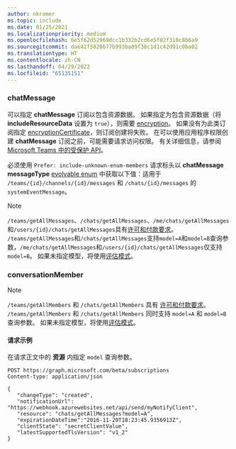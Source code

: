 ```yaml
---
author: nkramer
ms.topic: include
ms.date: 01/25/2021
ms.localizationpriority: medium
ms.openlocfilehash: 6e5f62d52969dcc1b332b2cd6e5f02f318c8b6a9
ms.sourcegitcommit: dae41f5828677b993ba89f38c1d1c42d91c0ba02
ms.translationtype: HT
ms.contentlocale: zh-CN
ms.lasthandoff: 04/29/2022
ms.locfileid: "65135151"
---
```

<!-- markdownlint-disable MD041-->

### <a name="chatmessage"></a>chatMessage

可以指定 **chatMessage** 订阅以包含资源数据。 如果指定为包含资源数据（将 **includeResourceData** 设置为 `true`），则需要 [encryption](/graph/webhooks-with-resource-data)。 如果没有为此类订阅指定 [encryptionCertificate](/graph/api/resources/subscription)，则订阅创建将失败。 在可以使用应用程序权限创建 **chatMessage** 订阅之前，可能需要请求访问权限。 有关详细信息，请参阅 [Microsoft Teams 中的受保护 API](/graph/teams-protected-apis)。

必须使用 `Prefer: include-unknown-enum-members` 请求标头以 **chatMessage** **messageType** [evolvable enum](/graph/best-practices-concept#handling-future-members-in-evolvable-enumerations) 中获取以下值：适用于 `/teams/{id}/channels/{id}/messages` 和 `/chats/{id}/messages` 的 `systemEventMessage`。

> [!NOTE]
>`/teams/getAllMessages`、`/chats/getAllMessages`、`/me/chats/getAllMessages`和`/users/{id}/chats/getAllMessages`具有[许可和付款要求](/graph/teams-licenses)。
> `/teams/getAllMessages`和`/chats/getAllMessages`支持`model=A`和`model=B`查询参数，`/me/chats/getAllMessages`和`/users/{id}/chats/getAllMessages`仅支持`model=B`。
> 如果未指定模型，将使用[评估模式](/graph/teams-licenses#evaluation-mode-default-requirements)。

### <a name="conversationmember"></a>conversationMember

> [!NOTE]
>`/teams/getAllMembers` 和 `/chats/getAllMembers` 具有 [许可和付款要求](/graph/teams-licenses)。
> `/teams/getAllMembers` 和 `/chats/getAllMembers` 同时支持 `model=A` 和 `model=B` 查询参数。
> 如果未指定模型，将使用[评估模式](/graph/teams-licenses#evaluation-mode-default-requirements)。

#### <a name="request-example"></a>请求示例

在请求正文中的 **资源** 内指定 `model` 查询参数。

```http
POST https://graph.microsoft.com/beta/subscriptions
Content-type: application/json

{
   "changeType": "created",
   "notificationUrl": "https://webhook.azurewebsites.net/api/send/myNotifyClient",
   "resource": "chats/getAllMessages?model=A",
   "expirationDateTime":"2016-11-20T18:23:45.9356913Z",
   "clientState": "secretClientValue",
   "latestSupportedTlsVersion": "v1_2"
}
```
